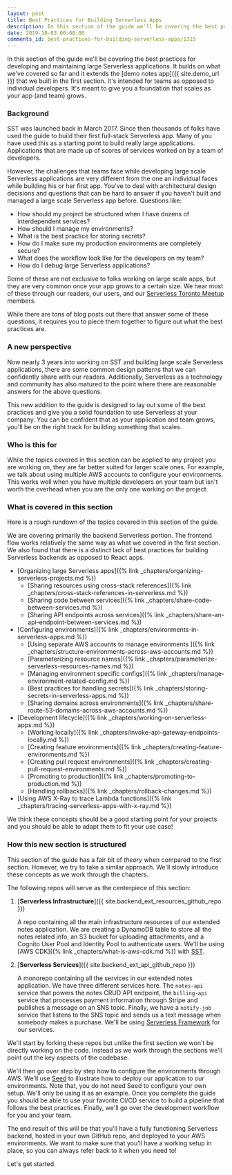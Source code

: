 ```yaml
---
layout: post
title: Best Practices for Building Serverless Apps
description: In this section of the guide we'll be covering the best practices for developing and maintaining large Serverless applications. It builds on what we've covered so far and it extends the demo notes app that we built in the first section. It's intended for teams as opposed to individual developers. It's meant to give you a foundation that scales as your app (and team) grows.
date: 2019-10-03 00:00:00
comments_id: best-practices-for-building-serverless-apps/1315
---
```


In this section of the guide we'll be covering the best practices for developing and maintaining large Serverless applications. It builds on what we've covered so far and it extends the [demo notes app]({{ site.demo_url }}) that we built in the first section. It's intended for teams as opposed to individual developers. It's meant to give you a foundation that scales as your app (and team) grows.

### Background

SST was launched back in March 2017. Since then thousands of folks have used the guide to build their first full-stack Serverless app. Many of you have used this as a starting point to build really large applications. Applications that are made up of scores of services worked on by a team of developers.

However, the challenges that teams face while developing large scale Serverless applications are very different from the one an individual faces while building his or her first app. You've to deal with architectural design decisions and questions that can be hard to answer if you haven't built and managed a large scale Serverless app before. Questions like:

- How should my project be structured when I have dozens of interdependent services?
- How should I manage my environments?
- What is the best practice for storing secrets?
- How do I make sure my production environments are completely secure?
- What does the workflow look like for the developers on my team?
- How do I debug large Serverless applications?

Some of these are not exclusive to folks working on large scale apps, but they are very common once your app grows to a certain size. We hear most of these through our readers, our users, and our [Serverless Toronto Meetup](http://serverlesstoronto.org) members.

While there are tons of blog posts out there that answer some of these questions, it requires you to piece them together to figure out what the best practices are.

### A new perspective

Now nearly 3 years into working on SST and building large scale Serverless applications, there are some common design patterns that we can confidently share with our readers. Additionally, Serverless as a technology and community has also matured to the point where there are reasonable answers for the above questions.

This new addition to the guide is designed to lay out some of the best practices and give you a solid foundation to use Serverless at your company. You can be confident that as your application and team grows, you'll be on the right track for building something that scales. 

### Who is this for

While the topics covered in this section can be applied to any project you are working on, they are far better suited for larger scale ones. For example, we talk about using multiple AWS accounts to configure your environments. This works well when you have multiple developers on your team but isn't worth the overhead when you are the only one working on the project.

### What is covered in this section

Here is a rough rundown of the topics covered in this section of the guide.

We are covering primarily the backend Serverless portion. The frontend flow works relatively the same way as what we covered in the first section. We also found that there is a distinct lack of best practices for building Serverless backends as opposed to React apps.

- [Organizing large Serverless apps]({% link _chapters/organizing-serverless-projects.md %})
  - [Sharing resources using cross-stack references]({% link _chapters/cross-stack-references-in-serverless.md %})
  - [Sharing code between services]({% link _chapters/share-code-between-services.md %})
  - [Sharing API endpoints across services]({% link _chapters/share-an-api-endpoint-between-services.md %})
- [Configuring environments]({% link _chapters/environments-in-serverless-apps.md %})
  - [Using separate AWS accounts to manage environments ]({% link _chapters/structure-environments-across-aws-accounts.md %})
  - [Parameterizing resource names]({% link _chapters/parameterize-serverless-resources-names.md %})
  - [Managing environment specific configs]({% link _chapters/manage-environment-related-config.md %})
  - [Best practices for handling secrets]({% link _chapters/storing-secrets-in-serverless-apps.md %})
  - [Sharing domains across environments]({% link _chapters/share-route-53-domains-across-aws-accounts.md %})
- [Development lifecycle]({% link _chapters/working-on-serverless-apps.md %})
  - [Working locally]({% link _chapters/invoke-api-gateway-endpoints-locally.md %})
  - [Creating feature environments]({% link _chapters/creating-feature-environments.md %})
  - [Creating pull request environments]({% link _chapters/creating-pull-request-environments.md %})
  - [Promoting to production]({% link _chapters/promoting-to-production.md %})
  - [Handling rollbacks]({% link _chapters/rollback-changes.md %})
- [Using AWS X-Ray to trace Lambda functions]({% link _chapters/tracing-serverless-apps-with-x-ray.md %})

We think these concepts should be a good starting point for your projects and you should be able to adapt them to fit your use case!

### How this new section is structured

This section of the guide has a fair bit of _theory_ when compared to the first section. However, we try to take a similar approach. We'll slowly introduce these concepts as we work through the chapters.

The following repos will serve as the centerpiece of this section:

1. [**Serverless Infrastructure**]({{ site.backend_ext_resources_github_repo }})

   A repo containing all the main infrastructure resources of our extended notes application. We are creating a DynamoDB table to store all the notes related info, an S3 bucket for uploading attachments, and a Cognito User Pool and Identity Pool to authenticate users. We'll be using [AWS CDK]({% link _chapters/what-is-aws-cdk.md %}) with [SST](https://github.com/serverless-stack/serverless-stack).

2. [**Serverless Services**]({{ site.backend_ext_api_github_repo }})

   A monorepo containing all the services in our extended notes application. We have three different services here. The `notes-api` service that powers the notes CRUD API endpoint, the `billing-api` service that processes payment information through Stripe and publishes a message on an SNS topic. Finally, we have a `notify-job` service that listens to the SNS topic and sends us a text message when somebody makes a purchase. We'll be using [Serverless Framework](https://github.com/serverless/serverless) for our services.

We'll start by forking these repos but unlike the first section we won't be directly working on the code. Instead as we work through the sections we'll point out the key aspects of the codebase.

We'll then go over step by step how to configure the environments through AWS. We'll use [Seed](https://seed.run) to illustrate how to deploy our application to our environments. Note that, you do not need Seed to configure your own setup. We'll only be using it as an example. Once you complete the guide you should be able to use your favorite CI/CD service to build a pipeline that follows the best practices. Finally, we'll go over the development workflow for you and your team.

The end result of this will be that you'll have a fully functioning Serverless backend, hosted in your own GitHub repo, and deployed to your AWS environments. We want to make sure that you'll have a working setup in place, so you can always refer back to it when you need to!

Let's get started.
